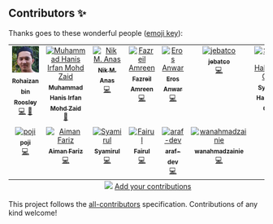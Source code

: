 
## Contributors ✨

Thanks goes to these wonderful people ([emoji key](https://allcontributors.org/docs/en/emoji-key)):

<!-- ALL-CONTRIBUTORS-LIST:START - Do not remove or modify this section -->
<!-- prettier-ignore-start -->
<!-- markdownlint-disable -->
<table>
  <tbody>
    <tr>
      <td align="center" valign="top" width="14.28%"><a href="https://github.com/rohaizanr"><img src="https://raw.githubusercontent.com/hanisirfan/docs.e-masjid.my/main/docs/assets/img/misc/contributors/izan.webp?s=100" width="100px;" alt="Rohaizan bin Roosley"/><br /><sub><b>Rohaizan bin Roosley</b></sub></a><br /><a href="https://github.com/Dev4w4n/docs.e-masjid.my/commits?author=rohaizanr" title="Code">💻</a> <a href="https://github.com/Dev4w4n/docs.e-masjid.my/commits?author=rohaizanr" title="Documentation">📖</a></td>
      <td align="center" valign="top" width="14.28%"><a href="https://www.hanisirfan.xyz/"><img src="https://avatars.githubusercontent.com/u/66242389?v=4?s=100" width="100px;" alt="Muhammad Hanis Irfan Mohd Zaid"/><br /><sub><b>Muhammad Hanis Irfan Mohd Zaid</b></sub></a><br /><a href="https://github.com/Dev4w4n/docs.e-masjid.my/commits?author=hanisirfan" title="Documentation">📖</a></td>
      <td align="center" valign="top" width="14.28%"><a href="https://github.com/nikanas"><img src="https://avatars.githubusercontent.com/u/4980209?v=4?s=100" width="100px;" alt="Nik M. Anas"/><br /><sub><b>Nik M. Anas</b></sub></a><br /><a href="https://github.com/Dev4w4n/docs.e-masjid.my/commits?author=nikanas" title="Code">💻</a></td>
      <td align="center" valign="top" width="14.28%"><a href="https://github.com/fazreil"><img src="https://avatars.githubusercontent.com/u/797137?v=4?s=100" width="100px;" alt="Fazreil Amreen"/><br /><sub><b>Fazreil Amreen</b></sub></a><br /><a href="https://github.com/Dev4w4n/docs.e-masjid.my/commits?author=fazreil" title="Code">💻</a></td>
      <td align="center" valign="top" width="14.28%"><a href="http://erosanwar.tripod.com/"><img src="https://avatars.githubusercontent.com/u/6248592?v=4?s=100" width="100px;" alt="Eros Anwar"/><br /><sub><b>Eros Anwar</b></sub></a><br /><a href="https://github.com/Dev4w4n/docs.e-masjid.my/commits?author=erosanwar" title="Code">💻</a></td>
      <td align="center" valign="top" width="14.28%"><a href="https://github.com/jebatco"><img src="https://avatars.githubusercontent.com/u/6611845?v=4?s=100" width="100px;" alt="jebatco"/><br /><sub><b>jebatco</b></sub></a><br /><a href="https://github.com/Dev4w4n/docs.e-masjid.my/commits?author=jebatco" title="Code">💻</a></td>
      <td align="center" valign="top" width="14.28%"><a href="https://github.com/lurhays"><img src="https://avatars.githubusercontent.com/u/5729687?v=4?s=100" width="100px;" alt="Syahrul Hakimah Ong"/><br /><sub><b>Syahrul Hakimah Ong</b></sub></a><br /><a href="https://github.com/Dev4w4n/docs.e-masjid.my/commits?author=lurhays" title="Code">💻</a></td>
    </tr>
    <tr>
      <td align="center" valign="top" width="14.28%"><a href="https://github.com/pojicode"><img src="https://avatars.githubusercontent.com/u/28385045?v=4?s=100" width="100px;" alt="poji"/><br /><sub><b>poji</b></sub></a><br /><a href="https://github.com/Dev4w4n/docs.e-masjid.my/commits?author=pojicode" title="Code">💻</a></td>
      <td align="center" valign="top" width="14.28%"><a href="https://github.com/AimanFariz"><img src="https://avatars.githubusercontent.com/u/99475959?v=4?s=100" width="100px;" alt="Aiman Fariz"/><br /><sub><b>Aiman Fariz</b></sub></a><br /><a href="https://github.com/Dev4w4n/docs.e-masjid.my/commits?author=AimanFariz" title="Code">💻</a></td>
      <td align="center" valign="top" width="14.28%"><a href="https://drmsr.dev/"><img src="https://avatars.githubusercontent.com/u/132215307?v=4?s=100" width="100px;" alt="Syamirul"/><br /><sub><b>Syamirul</b></sub></a><br /><a href="https://github.com/Dev4w4n/docs.e-masjid.my/commits?author=dr-msr" title="Code">💻</a></td>
      <td align="center" valign="top" width="14.28%"><a href="https://github.com/fairul82"><img src="https://avatars.githubusercontent.com/u/970727?v=4?s=100" width="100px;" alt="Fairul"/><br /><sub><b>Fairul</b></sub></a><br /><a href="https://github.com/Dev4w4n/docs.e-masjid.my/commits?author=fairul82" title="Code">💻</a></td>
      <td align="center" valign="top" width="14.28%"><a href="https://github.com/araf-dev"><img src="https://avatars.githubusercontent.com/u/155940066?v=4?s=100" width="100px;" alt="araf-dev"/><br /><sub><b>araf-dev</b></sub></a><br /><a href="https://github.com/Dev4w4n/docs.e-masjid.my/commits?author=araf-dev" title="Code">💻</a></td>
      <td align="center" valign="top" width="14.28%"><a href="https://github.com/wanahmadzainie"><img src="https://avatars.githubusercontent.com/u/4995941?v=4?s=100" width="100px;" alt="wanahmadzainie"/><br /><sub><b>wanahmadzainie</b></sub></a><br /><a href="https://github.com/Dev4w4n/docs.e-masjid.my/commits?author=wanahmadzainie" title="Code">💻</a></td>
    </tr>
  </tbody>
  <tfoot>
    <tr>
      <td align="center" size="13px" colspan="7">
        <img src="https://raw.githubusercontent.com/all-contributors/all-contributors-cli/1b8533af435da9854653492b1327a23a4dbd0a10/assets/logo-small.svg">
          <a href="https://all-contributors.js.org/docs/en/bot/usage">Add your contributions</a>
        </img>
      </td>
    </tr>
  </tfoot>
</table>

<!-- markdownlint-restore -->
<!-- prettier-ignore-end -->

<!-- ALL-CONTRIBUTORS-LIST:END -->

This project follows the [all-contributors](https://github.com/all-contributors/all-contributors) specification. Contributions of any kind welcome!